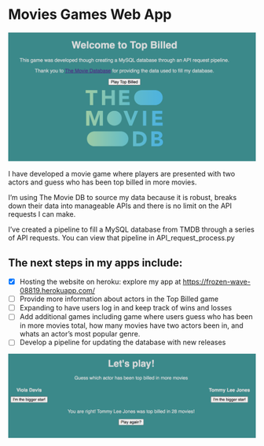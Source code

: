 # Movies Games Web App

![](images/index_page_image.png)

I have developed a movie game where players are presented with two actors and guess who has been top billed in more movies.

I’m using The Movie DB to source my data because it is robust, breaks down their data into manageable APIs and there is no limit on the API requests I can make. 

I’ve created a pipeline to fill a MySQL database from TMDB through a series of API requests. You can view that pipeline in API_request_process.py 

## The next steps in my apps include:

 - [x] Hosting the website on heroku: explore my app at https://frozen-wave-08819.herokuapp.com/
 - [ ] Provide more information about actors in the Top Billed game
 - [ ] Expanding to have users log in and keep track of wins and losses
 - [ ] Add additional games including game where users guess who has been in more movies total, how many movies have two actors been in, and whats an actor’s most popular genre. 
 - [ ] Develop a pipeline for updating the database with new releases
 
 ![](images/top_billed_image.png)
